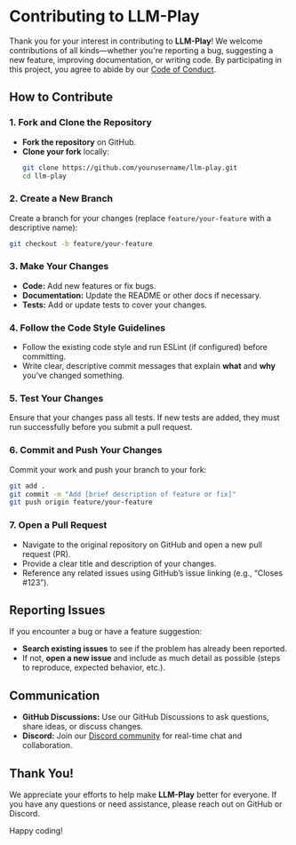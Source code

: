 # Contributing to LLM-Play

Thank you for your interest in contributing to **LLM-Play**! We welcome contributions of all kinds—whether you're reporting a bug, suggesting a new feature, improving documentation, or writing code. By participating in this project, you agree to abide by our [Code of Conduct](CODE_OF_CONDUCT.md).

## How to Contribute

### 1. Fork and Clone the Repository

- **Fork the repository** on GitHub.
- **Clone your fork** locally:
  ```bash
  git clone https://github.com/yourusername/llm-play.git
  cd llm-play
  ```

### 2. Create a New Branch

Create a branch for your changes (replace `feature/your-feature` with a descriptive name):

```bash
git checkout -b feature/your-feature
```

### 3. Make Your Changes

- **Code:** Add new features or fix bugs.
- **Documentation:** Update the README or other docs if necessary.
- **Tests:** Add or update tests to cover your changes.

### 4. Follow the Code Style Guidelines

- Follow the existing code style and run ESLint (if configured) before committing.
- Write clear, descriptive commit messages that explain **what** and **why** you’ve changed something.

### 5. Test Your Changes

Ensure that your changes pass all tests. If new tests are added, they must run successfully before you submit a pull request.

### 6. Commit and Push Your Changes

Commit your work and push your branch to your fork:

```bash
git add .
git commit -m "Add [brief description of feature or fix]"
git push origin feature/your-feature
```

### 7. Open a Pull Request

- Navigate to the original repository on GitHub and open a new pull request (PR).
- Provide a clear title and description of your changes.
- Reference any related issues using GitHub’s issue linking (e.g., “Closes #123”).

## Reporting Issues

If you encounter a bug or have a feature suggestion:

- **Search existing issues** to see if the problem has already been reported.
- If not, **open a new issue** and include as much detail as possible (steps to reproduce, expected behavior, etc.).

## Communication

- **GitHub Discussions:** Use our GitHub Discussions to ask questions, share ideas, or discuss changes.
- **Discord:** Join our [Discord community](https://discord.gg/yourinvite) for real-time chat and collaboration.

## Thank You!

We appreciate your efforts to help make **LLM-Play** better for everyone. If you have any questions or need assistance, please reach out on GitHub or Discord.

Happy coding!
